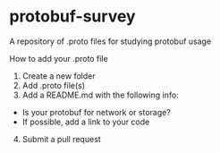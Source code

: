 # protobuf-survey
A repository of .proto files for studying protobuf usage

How to add your .proto file
1. Create a new folder
2. Add .proto file(s)
3. Add a README.md with the following info:
  * Is your protobuf for network or storage?
  * If possible, add a link to your code  
4. Submit a pull request
